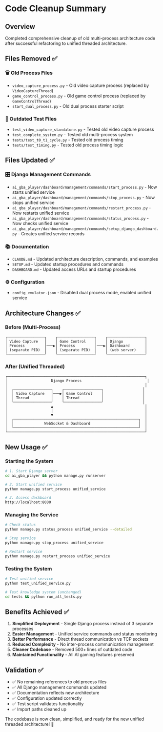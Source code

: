 # Code Cleanup Summary

## Overview
Completed comprehensive cleanup of old multi-process architecture code after successful refactoring to unified threaded architecture.

## Files Removed ✅

### 🗑️ Old Process Files
- `video_capture_process.py` - Old video capture process (replaced by `VideoCaptureThread`)
- `game_control_process.py` - Old game control process (replaced by `GameControlThread`)
- `start_dual_process.py` - Old dual process starter script

### 🧪 Outdated Test Files  
- `test_video_capture_standalone.py` - Tested old video capture process
- `test_complete_system.py` - Tested old multi-process system
- `tests/test_t0_t1_cycle.py` - Tested old process timing
- `tests/test_timing.py` - Tested old process timing logic

## Files Updated ✅

### 🎛️ Django Management Commands
- `ai_gba_player/dashboard/management/commands/start_process.py` - Now starts unified service
- `ai_gba_player/dashboard/management/commands/stop_process.py` - Now stops unified service  
- `ai_gba_player/dashboard/management/commands/restart_process.py` - Now restarts unified service
- `ai_gba_player/dashboard/management/commands/status_process.py` - Now checks unified service
- `ai_gba_player/dashboard/management/commands/setup_django_dashboard.py` - Creates unified service records

### 📚 Documentation
- `CLAUDE.md` - Updated architecture description, commands, and examples
- `SETUP.md` - Updated startup procedures and commands
- `DASHBOARD.md` - Updated access URLs and startup procedures

### ⚙️ Configuration
- `config_emulator.json` - Disabled dual process mode, enabled unified service

## Architecture Changes ✅

### Before (Multi-Process)
```
┌─────────────────┐    ┌─────────────────┐    ┌─────────────────┐
│ Video Capture   │    │ Game Control    │    │ Django          │
│ Process         │───▶│ Process         │───▶│ Dashboard       │
│ (separate PID)  │    │ (separate PID)  │    │ (web server)    │
└─────────────────┘    └─────────────────┘    └─────────────────┘
```

### After (Unified Threaded)  
```
┌───────────────────────────────────────────────────────────────┐
│                    Django Process                              │
│                                                               │
│  ┌─────────────────┐    ┌─────────────────┐                  │
│  │ Video Capture   │───▶│ Game Control    │                  │
│  │ Thread          │    │ Thread          │                  │
│  └─────────────────┘    └─────────────────┘                  │
│                    ▲                                          │
│                    │                                          │
│                    ▼                                          │
│  ┌─────────────────────────────────────────────────────────┐  │
│  │              WebSocket & Dashboard                      │  │
│  └─────────────────────────────────────────────────────────┘  │
└───────────────────────────────────────────────────────────────┘
```

## New Usage ✅

### Starting the System
```bash
# 1. Start Django server
cd ai_gba_player && python manage.py runserver

# 2. Start unified service  
python manage.py start_process unified_service

# 3. Access dashboard
http://localhost:8000
```

### Managing the Service
```bash
# Check status
python manage.py status_process unified_service --detailed

# Stop service
python manage.py stop_process unified_service  

# Restart service
python manage.py restart_process unified_service
```

### Testing the System
```bash
# Test unified service
python test_unified_service.py

# Test knowledge system (unchanged)
cd tests && python run_all_tests.py
```

## Benefits Achieved ✅

1. **Simplified Deployment** - Single Django process instead of 3 separate processes
2. **Easier Management** - Unified service commands and status monitoring
3. **Better Performance** - Direct thread communication vs TCP sockets
4. **Reduced Complexity** - No inter-process communication management
5. **Cleaner Codebase** - Removed 500+ lines of outdated code
6. **Maintained Functionality** - All AI gaming features preserved

## Validation ✅

- ✅ No remaining references to old process files
- ✅ All Django management commands updated
- ✅ Documentation reflects new architecture  
- ✅ Configuration updated correctly
- ✅ Test script validates functionality
- ✅ Import paths cleaned up

The codebase is now clean, simplified, and ready for the new unified threaded architecture! 🎉
